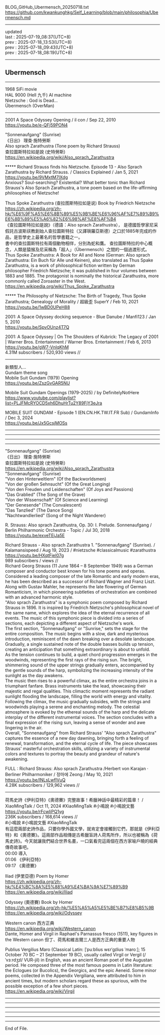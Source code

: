   
BLOG_GitHub_Ubermensch_20250718.txt  
  https://github.com/kwankunghkg/Self_Learning/blob/main/philosophia/Ubermensch.md  
  
----------------------------------------  
  
updated  
last : 2025-07-19_08:37(UTC+8)  
prev : 2025-07-18_13:53(UTC+8)  
prev : 2025-07-18_09:43(UTC+8)  
prev : 2025-07-18_08:19(UTC+8)  
  
----------------------------------------  
  
## Ubermensch  
  
----------------------------------------  
  
1968 SiFi movie  
HAL 9000 (Hell 九千) AI machine  
Nietzsche : God is Dead...  
Übermensch (OverMan)  
  
  
----------------------------------------  
  
2001 A Space Odyssey Opening / il con / Sep 22, 2010  
  https://youtu.be/e-QFj59PON4  
  
  
  
"Sonnenaufgang" (Sunrise)  
《日出》 理查·施特勞斯  
Also sprach Zarathustra (Tone poem by Richard Strauss)  
查拉圖斯特拉如是說 (史特勞斯)  
  https://en.wikipedia.org/wiki/Also_sprach_Zarathustra  
  
  
  
***** Richard Strauss finds his Nietzsche. Episode 13 - Also Sprach Zarathustra by Richard Strauss. / Classics Explained / Jan 5, 2021  
  https://youtu.be/9VMxtM7lXdg  
	Anxious? Soul-searching? Existential? What better tonic than Richard Strauss's Also Sprach Zarathustra, a tone poem based on the life-affirming philosophies of Nietzsche!  
  
  
  
Thus Spoke Zarathustra (查拉图斯特拉如是说) Book by Friedrich Nietzsche  
  https://zh.wikipedia.org/zh-hk/%E6%9F%A5%E6%8B%89%E5%9B%BE%E6%96%AF%E7%89%B9%E6%8B%89%E5%A6%82%E6%98%AF%E8%AF%B4  
	《查拉圖斯特拉如是說》（德語：Also sprach Zarathustra）， 是德國哲學家尼采假託古波斯祆教創始人查拉圖斯特拉（又譯瑣羅亞斯德）之口於1885年完成的作品，是哲學史上最著名的哲學書籍之一。  
	書中的查拉圖斯特拉有兩個動物相伴，分別為蛇和鷹。 查拉圖斯特拉的中心概念，人類是猿猴及尼采稱為「超人」（Übermensch）之間的一個過渡形式。  
Thus Spoke Zarathustra: A Book for All and None (German: Also sprach Zarathustra: Ein Buch für Alle und Keinen), also translated as Thus Spake Zarathustra, is a work of philosophical fiction written by German philosopher Friedrich Nietzsche; it was published in four volumes between 1883 and 1885. The protagonist is nominally the historical Zarathustra, more commonly called Zoroaster in the West.  
  https://en.wikipedia.org/wiki/Thus_Spoke_Zarathustra  
  
  
  
***** The Philosophy of Nietzsche: The Birth of Tragedy, Thus Spoke Zarathustra; Genealogy of Morality / 超級歪 SuperY / Feb 10, 2021  
  https://youtu.be/1wBD0UPeH88  
  
  
  
2001: A Space Odyssey docking sequence - Blue Danube / Manfi123 / Jan 5, 2010  
  https://youtu.be/SpvOUnz4T7Q  
  
  
  
2001: A Space Odyssey | On The Shoulders of Kubrick: The Legacy of 2001 | Warner Bros. Entertainment / Warner Bros. Entertainment / Feb 6, 2013  
  https://youtu.be/gW7-VnIqKhM  
  4.31M subscribers / 520,930 views //  
  
  
  
  
----------------------------------------  
  
新類型人...  
Gundam theme song  
Mobile Suit Gundam (1979) Opening  
  https://youtu.be/ZszGvGAR5NU  
  
Mobile Suit Gundam Openings (1979-2025) / by DefinitelyNotHere  
  https://www.youtube.com/playlist?list=PLJFMcRYOCD5xh6DhuHrTu2Y89FjY3eJra  
  
MOBILE SUIT GUNDAM - Episode 1 (EN.CN.HK.TW.IT.FR Sub) / GundamInfo / Dec 3, 2024  
  https://youtu.be/Jx5GcsjMOSs  
  
  
  
----------------------------------------  
  
  
  
----------------------------------------  
  
  
  
----------------------------------------  
  
  
----------------------------------------  
  
"Sonnenaufgang" (Sunrise)  
《日出》 理查·施特勞斯  
查拉圖斯特拉如是說 (史特勞斯)  
  https://en.wikipedia.org/wiki/Also_sprach_Zarathustra  
    "Sonnenaufgang" (Sunrise)  
    "Von den Hinterweltlern" (Of the Backworldsmen)  
    "Von der großen Sehnsucht" (Of the Great Longing)  
    "Von den Freuden und Leidenschaften" (Of Joys and Passions)  
    "Das Grablied" (The Song of the Grave)  
    "Von der Wissenschaft" (Of Science and Learning)  
    "Der Genesende" (The Convalescent)  
    "Das Tanzlied" (The Dance Song)  
    "Nachtwandlerlied" (Song of the Night Wanderer)  
  
  
  
  
  
R. Strauss: Also sprach Zarathustra, Op. 30: I. Prelude. Sonnenaufgang / Berlin Philharmonic Orchestra - Topic /  Jul 30, 2018  
  https://youtu.be/exveTEjJa5E  
  
  
  
Richard Strauss - Also sprach Zarathustra 1. "Sonnenaufgang" (Sunrise). / Kalamansispeed / Aug 19, 2023 / #nietzsche #classicalmusic #zarathustra    https://youtu.be/HXqtFjeI07g  
989 subscribers / views //  
	Richard Georg Strauss (11 June 1864 – 8 September 1949) was a German composer and conductor best known for his tone poems and operas. Considered a leading composer of the late Romantic and early modern eras, he has been described as a successor of Richard Wagner and Franz Liszt. Along with Gustav Mahler, he represents the late flowering of German Romanticism, in which pioneering subtleties of orchestration are combined with an advanced harmonic style.  
	"Also sprach Zarathustra" is a symphonic poem composed by Richard Strauss in 1896. It is inspired by Friedrich Nietzsche's philosophical novel of the same name, which explores the idea of the eternal recurrence of all events. The music of this symphonic piece is divided into a series of sections, each depicting a different aspect of Nietzsche's work.  
	The first section, "Sonnenaufgang" or "Sunrise," sets the stage for the entire composition. The music begins with a slow, dark and mysterious introduction, reminiscent of the dawn breaking over a desolate landscape. Gradually, a single sustained note of the double basses builds up tension, creating an anticipation that something extraordinary is about to unfold.  
	As the tension continues to build, a quiet chord progression emerges in the woodwinds, representing the first rays of the rising sun. The bright, shimmering sound of the upper strings gradually enters, accompanied by the gentle sounds of the harp, symbolizing the increasing intensity of the sunlight as the day awakens.  
	The music then rises to a powerful climax, as the entire orchestra joins in a triumphant fanfare. Brass instruments take the lead, showcasing their majestic and regal qualities. This climactic moment represents the radiant sunlight flooding the landscape, filling the world with energy and vitality.  
	Following the climax, the music gradually subsides, with the strings and woodwinds playing a serene and enchanting melody. The celestial atmosphere is evoked by the ethereal sounds of the harp and the delicate interplay of the different instrumental voices. The section concludes with a final expression of the rising sun, leaving a sense of wonder and awe lingering in the air.  
	Overall, "Sonnenaufgang" from Richard Strauss' "Also sprach Zarathustra" captures the essence of a new day dawning, bringing forth a feeling of renewal, transformation, and the eternal cycle of life. The piece showcases Strauss' masterful orchestration skills, utilizing a variety of instrumental colors and textures to portray the beauty and grandeur of nature's awakening.  
  
  
  
FULL : Richard Strauss: Also sprach Zarathustra /Herbert von Karajan · Berliner Philharmoniker / 정마에 Zeong /  May 10, 2021  
  https://youtu.be/lNLsLwflVuQ  
4.28K subscribers / 129,962 views //  
  
  
  
----------------------------------------  
  
荷馬史詩《伊利亞特》《奧德賽》完整故事！希臘神話中最精彩的篇章！ / XiaoMingTalk /  Oct 11, 2024  #XiaoMingTalk #小鳴說 #小鳴說文藝  
https://youtu.be/rFcwIiPQ1yg  
236K subscribers / 168,614 views //  
	#小鳴說 #小鳴說文藝 #XiaoMingTalk  
	有這麼兩部史詩作品，只要你學外國文學，就肯定會接觸到它們，那就是《伊利亞特》和《奧德賽》。這兩部作品相傳是古希臘盲詩人荷馬所作，所以也被稱為《荷馬史詩》。今天就讓我們結合世界名畫，一口氣看完這兩個在西方家喻戶曉的經典傳奇故事吧。  
	00:00 導入  
	01:06 《伊利亞特》  
	09:17 《奧德賽》  
  
  
Iliad (伊里亞德)  Poem by Homer  
  https://zh.wikipedia.org/zh-hk/%E4%BC%8A%E5%88%A9%E4%BA%9A%E7%89%B9  
  https://en.wikipedia.org/wiki/Iliad  
  
Odyssey (奧德賽)  Book by Homer  
  https://zh.wikipedia.org/zh-hk/%E5%A5%A5%E5%BE%B7%E8%B5%9B  
  https://en.wikipedia.org/wiki/Odyssey  
  
Western canon 西方正典  
  https://en.wikipedia.org/wiki/Western_canon  
	Dante, Homer and Virgil in Raphael's Parnassus fresco (1511), key figures in the Western canon  但丁、荷馬和維吉爾三人是西方正典的重要人物  
  
  
Publius Vergilius Maro (Classical Latin: [ˈpuːbliʊs wɛrˈɡɪliʊs ˈmaroː]; 15 October 70 BC – 21 September 19 BC), usually called Virgil or Vergil (/ˈvɜːrdʒɪl/ VUR-jil) in English, was an ancient Roman poet of the Augustan period. He composed three of the most famous poems in Latin literature: the Eclogues (or Bucolics), the Georgics, and the epic Aeneid. Some minor poems, collected in the Appendix Vergiliana, were attributed to him in ancient times, but modern scholars regard these as spurious, with the possible exception of a few short pieces.  
  https://en.wikipedia.org/wiki/Virgil  
  
  
  
  
----------------------------------------  
  
  
  
----------------------------------------  
  
  
  
----------------------------------------  
  
  
  
----------------------------------------  
  
  
  
----------------------------------------  
  
  
  
----------------------------------------  
End of File.  

